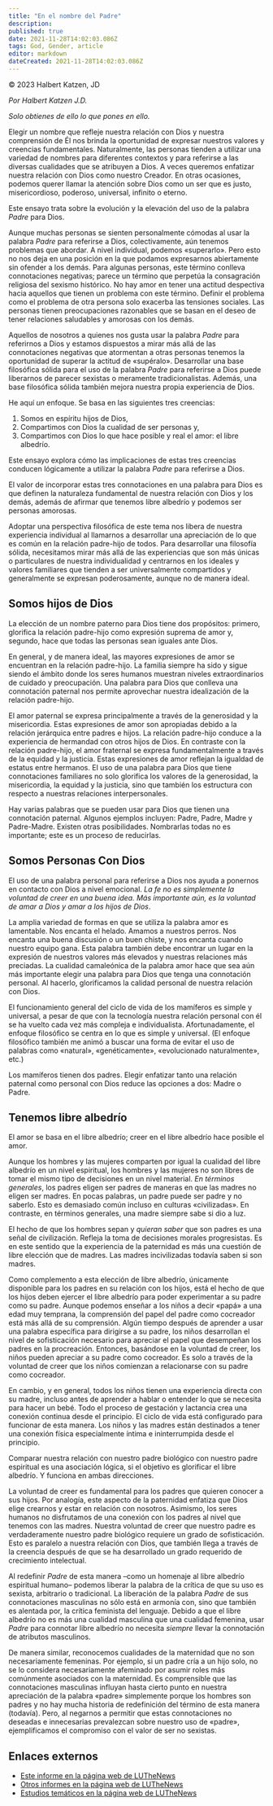 ```yaml
---
title: "En el nombre del Padre"
description: 
published: true
date: 2021-11-28T14:02:03.086Z
tags: God, Gender, article
editor: markdown
dateCreated: 2021-11-28T14:02:03.086Z
---
```


<p class="v-card v-sheet tema--gris claro aclarar-3 px-2">© 2023 Halbert Katzen, JD</p>

_Por Halbert Katzen J.D._

_Solo obtienes de ello lo que pones en ello._

Elegir un nombre que refleje nuestra relación con Dios y nuestra comprensión de Él nos brinda la oportunidad de expresar nuestros valores y creencias fundamentales. Naturalmente, las personas tienden a utilizar una variedad de nombres para diferentes contextos y para referirse a las diversas cualidades que se atribuyen a Dios. A veces queremos enfatizar nuestra relación con Dios como nuestro Creador. En otras ocasiones, podemos querer llamar la atención sobre Dios como un ser que es justo, misericordioso, poderoso, universal, infinito o eterno.

Este ensayo trata sobre la evolución y la elevación del uso de la palabra _Padre_ para Dios.

Aunque muchas personas se sienten personalmente cómodas al usar la palabra _Padre_ para referirse a Dios, colectivamente, aún tenemos problemas que abordar. A nivel individual, podemos «superarlo». Pero esto no nos deja en una posición en la que podamos expresarnos abiertamente sin ofender a los demás. Para algunas personas, este término conlleva connotaciones negativas; parece un término que perpetúa la consagración religiosa del sexismo histórico. No hay amor en tener una actitud despectiva hacia aquellos que tienen un problema con este término. Definir el problema como el problema de otra persona solo exacerba las tensiones sociales. Las personas tienen preocupaciones razonables que se basan en el deseo de tener relaciones saludables y amorosas con los demás.

Aquellos de nosotros a quienes nos gusta usar la palabra _Padre_ para referirnos a Dios y estamos dispuestos a mirar más allá de las connotaciones negativas que atormentan a otras personas tenemos la oportunidad de superar la actitud de «supéralo». Desarrollar una base filosófica sólida para el uso de la palabra _Padre_ para referirse a Dios puede liberarnos de parecer sexistas o meramente tradicionalistas. Además, una base filosófica sólida también mejora nuestra propia experiencia de Dios.

He aquí _un_ enfoque. Se basa en las siguientes tres creencias:

1. Somos en espíritu hijos de Dios,
2. Compartimos con Dios la cualidad de ser personas y,
3. Compartimos con Dios lo que hace posible y real el amor: el libre albedrío.

Este ensayo explora cómo las implicaciones de estas tres creencias conducen lógicamente a utilizar la palabra _Padre_ para referirse a Dios.

El valor de incorporar estas tres connotaciones en una palabra para Dios es que definen la naturaleza fundamental de nuestra relación con Dios y los demás, además de afirmar que tenemos libre albedrío y podemos ser personas amorosas.

Adoptar una perspectiva filosófica de este tema nos libera de nuestra experiencia individual al llamarnos a desarrollar una apreciación de lo que es común en la relación padre-hijo de todos. Para desarrollar una filosofía sólida, necesitamos mirar más allá de las experiencias que son más únicas o particulares de nuestra individualidad y centrarnos en los ideales y valores familiares que tienden a ser universalmente compartidos y generalmente se expresan poderosamente, aunque no de manera ideal.

## Somos hijos de Dios

La elección de un nombre paterno para Dios tiene dos propósitos: primero, glorifica la relación padre-hijo como expresión suprema de amor y, segundo, hace que todas las personas sean iguales ante Dios.

En general, y de manera ideal, las mayores expresiones de amor se encuentran en la relación padre-hijo. La familia siempre ha sido y sigue siendo el ámbito donde los seres humanos muestran niveles extraordinarios de cuidado y preocupación. Una palabra para Dios que conlleva una connotación paternal nos permite aprovechar nuestra idealización de la relación padre-hijo.

El amor paternal se expresa principalmente a través de la generosidad y la misericordia. Estas expresiones de amor son apropiadas debido a la relación jerárquica entre padres e hijos. La relación padre-hijo conduce a la experiencia de hermandad con otros hijos de Dios. En contraste con la relación padre-hijo, el amor fraternal se expresa fundamentalmente a través de la equidad y la justicia. Estas expresiones de amor reflejan la igualdad de estatus entre hermanos. El uso de una palabra para Dios que tiene connotaciones familiares no solo glorifica los valores de la generosidad, la misericordia, la equidad y la justicia, sino que también los estructura con respecto a nuestras relaciones interpersonales.

Hay varias palabras que se pueden usar para Dios que tienen una connotación paternal. Algunos ejemplos incluyen: Padre, Padre, Madre y Padre-Madre. Existen otras posibilidades. Nombrarlas todas no es importante; este es un proceso de reducirlas.

## Somos Personas Con Dios

El uso de una palabra personal para referirse a Dios nos ayuda a ponernos en contacto con Dios a nivel emocional. _La fe no es simplemente la voluntad de creer en una buena idea. Más importante aún, es la voluntad de amar a Dios y amar a los hijos de Dios_.

La amplia variedad de formas en que se utiliza la palabra amor es lamentable. Nos encanta el helado. Amamos a nuestros perros. Nos encanta una buena discusión o un buen chiste, y nos encanta cuando nuestro equipo gana. Esta palabra también debe encontrar un lugar en la expresión de nuestros valores más elevados y nuestras relaciones más preciadas. La cualidad camaleónica de la palabra amor hace que sea aún más importante elegir una palabra para Dios que tenga una connotación personal. Al hacerlo, glorificamos la calidad personal de nuestra relación con Dios.

El funcionamiento general del ciclo de vida de los mamíferos es simple y universal, a pesar de que con la tecnología nuestra relación personal con él se ha vuelto cada vez más compleja e individualista. Afortunadamente, el enfoque filosófico se centra en lo que es simple y universal. (El enfoque filosófico también me animó a buscar una forma de evitar el uso de palabras como «natural», «genéticamente», «evolucionado naturalmente», etc.)

Los mamíferos tienen dos padres. Elegir enfatizar tanto una relación paternal como personal con Dios reduce las opciones a dos: Madre o Padre.

## Tenemos libre albedrío

El amor se basa en el libre albedrío; creer en el libre albedrío hace posible el amor.

Aunque los hombres y las mujeres comparten por igual la cualidad del libre albedrío en un nivel espiritual, los hombres y las mujeres no son libres de tomar el mismo tipo de decisiones en un nivel material. _En términos generales_, los padres eligen ser padres de maneras en que las madres no eligen ser madres. En pocas palabras, un padre puede ser padre y no saberlo. Esto es demasiado común incluso en culturas «civilizadas». En contraste, en términos generales, una madre siempre sabe si dio a luz.

El hecho de que los hombres sepan y _quieran saber_ que son padres es una señal de civilización. Refleja la toma de decisiones morales progresistas. Es en este sentido que la experiencia de la paternidad es más una cuestión de libre elección que de madres. Las madres incivilizadas todavía saben si son madres.

Como complemento a esta elección de libre albedrío, únicamente disponible para los padres en su relación con los hijos, está el hecho de que los hijos deben ejercer el libre albedrío para poder experimentar a su padre como su padre. Aunque podemos enseñar a los niños a decir «papá» a una edad muy temprana, la comprensión del papel del padre como cocreador está más allá de su comprensión. Algún tiempo después de aprender a usar una palabra específica para dirigirse a su padre, los niños desarrollan el nivel de sofisticación necesario para apreciar el papel que desempeñan los padres en la procreación. Entonces, basándose en la voluntad de creer, los niños pueden apreciar a su padre como cocreador. Es solo a través de la voluntad de creer que los niños comienzan a relacionarse con su padre como cocreador.

En cambio, y en general, todos los niños tienen una experiencia directa con su madre, incluso antes de aprender a hablar o entender lo que se necesita para hacer un bebé. Todo el proceso de gestación y lactancia crea una conexión continua desde el principio. El ciclo de vida está configurado para funcionar de esta manera. Los niños y las madres están destinados a tener una conexión física especialmente íntima e ininterrumpida desde el principio.

Comparar nuestra relación con nuestro padre biológico con nuestro padre espiritual es una asociación lógica, si el objetivo es glorificar el libre albedrío. Y funciona en ambas direcciones.

La voluntad de creer es fundamental para los padres que quieren conocer a sus hijos. Por analogía, este aspecto de la paternidad enfatiza que Dios elige crearnos y estar en relación con nosotros. Asimismo, los seres humanos no disfrutamos de una conexión con los padres al nivel que tenemos con las madres. Nuestra voluntad de creer que nuestro padre es verdaderamente nuestro padre biológico requiere un grado de sofisticación. Esto es paralelo a nuestra relación con Dios, que también llega a través de la creencia después de que se ha desarrollado un grado requerido de crecimiento intelectual.

Al redefinir _Padre_ de esta manera –como un homenaje al libre albedrío espiritual humano– podemos liberar la palabra de la crítica de que su uso es sexista, arbitrario o tradicional. La liberación de la palabra _Padre_ de sus connotaciones masculinas no sólo está en armonía con, sino que también es alentada por, la crítica feminista del lenguaje. Debido a que el libre albedrío no es más una cualidad masculina que una cualidad femenina, usar _Padre_ para connotar libre albedrío no necesita _siempre_ llevar la connotación de atributos masculinos.

De manera similar, reconocemos cualidades de la maternidad que no son necesariamente femeninas. Por ejemplo, si un padre cría a un hijo solo, no se lo considera necesariamente afeminado por asumir roles más comúnmente asociados con la maternidad. Es comprensible que las connotaciones masculinas influyan hasta cierto punto en nuestra apreciación de la palabra «padre» simplemente porque los hombres son padres y no hay mucha historia de redefinición del término de esta manera (todavía). Pero, al negarnos a permitir que estas connotaciones no deseadas e innecesarias prevalezcan sobre nuestro uso de «padre», ejemplificamos el compromiso con el valor de ser no sexistas.

## Enlaces externos

* [Este informe en la página web de LUTheNews](https://ubannotated.com/main-menu/animated/topical-studies/in-the-name-of-the-father/)
* [Otros informes en la página web de LUTheNews](https://ubannotated.com/ubthenews/reports_list/)
* [Estudios temáticos en la página web de LUTheNews]([LUTheNews](https://ubannotated.com/main-menu/animated/Topical%20Studies/))

<br>

